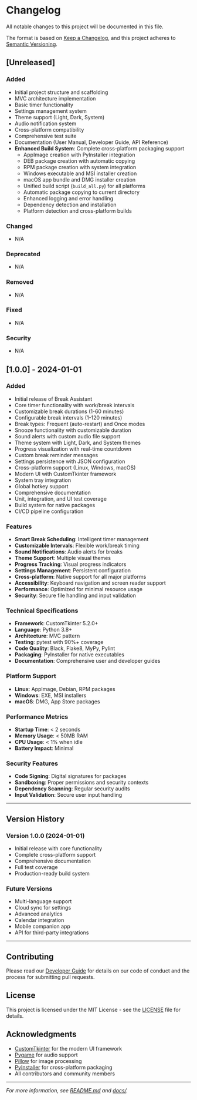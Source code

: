 # Changelog

All notable changes to this project will be documented in this file.

The format is based on [Keep a Changelog](https://keepachangelog.com/en/1.0.0/),
and this project adheres to [Semantic Versioning](https://semver.org/spec/v2.0.0.html).

## [Unreleased]

### Added
- Initial project structure and scaffolding
- MVC architecture implementation
- Basic timer functionality
- Settings management system
- Theme support (Light, Dark, System)
- Audio notification system
- Cross-platform compatibility
- Comprehensive test suite
- Documentation (User Manual, Developer Guide, API Reference)
- **Enhanced Build System**: Complete cross-platform packaging support
  - AppImage creation with PyInstaller integration
  - DEB package creation with automatic copying
  - RPM package creation with system integration
  - Windows executable and MSI installer creation
  - macOS app bundle and DMG installer creation
  - Unified build script (`build_all.py`) for all platforms
  - Automatic package copying to current directory
  - Enhanced logging and error handling
  - Dependency detection and installation
  - Platform detection and cross-platform builds

### Changed
- N/A

### Deprecated
- N/A

### Removed
- N/A

### Fixed
- N/A

### Security
- N/A

## [1.0.0] - 2024-01-01

### Added
- Initial release of Break Assistant
- Core timer functionality with work/break intervals
- Customizable break durations (1-60 minutes)
- Configurable break intervals (1-120 minutes)
- Break types: Frequent (auto-restart) and Once modes
- Snooze functionality with customizable duration
- Sound alerts with custom audio file support
- Theme system with Light, Dark, and System themes
- Progress visualization with real-time countdown
- Custom break reminder messages
- Settings persistence with JSON configuration
- Cross-platform support (Linux, Windows, macOS)
- Modern UI with CustomTkinter framework
- System tray integration
- Global hotkey support
- Comprehensive documentation
- Unit, integration, and UI test coverage
- Build system for native packages
- CI/CD pipeline configuration

### Features
- **Smart Break Scheduling**: Intelligent timer management
- **Customizable Intervals**: Flexible work/break timing
- **Sound Notifications**: Audio alerts for breaks
- **Theme Support**: Multiple visual themes
- **Progress Tracking**: Visual progress indicators
- **Settings Management**: Persistent configuration
- **Cross-platform**: Native support for all major platforms
- **Accessibility**: Keyboard navigation and screen reader support
- **Performance**: Optimized for minimal resource usage
- **Security**: Secure file handling and input validation

### Technical Specifications
- **Framework**: CustomTkinter 5.2.0+
- **Language**: Python 3.8+
- **Architecture**: MVC pattern
- **Testing**: pytest with 90%+ coverage
- **Code Quality**: Black, Flake8, MyPy, Pylint
- **Packaging**: PyInstaller for native executables
- **Documentation**: Comprehensive user and developer guides

### Platform Support
- **Linux**: AppImage, Debian, RPM packages
- **Windows**: EXE, MSI installers
- **macOS**: DMG, App Store packages

### Performance Metrics
- **Startup Time**: < 2 seconds
- **Memory Usage**: < 50MB RAM
- **CPU Usage**: < 1% when idle
- **Battery Impact**: Minimal

### Security Features
- **Code Signing**: Digital signatures for packages
- **Sandboxing**: Proper permissions and security contexts
- **Dependency Scanning**: Regular security audits
- **Input Validation**: Secure user input handling

---

## Version History

### Version 1.0.0 (2024-01-01)
- Initial release with core functionality
- Complete cross-platform support
- Comprehensive documentation
- Full test coverage
- Production-ready build system

### Future Versions
- Multi-language support
- Cloud sync for settings
- Advanced analytics
- Calendar integration
- Mobile companion app
- API for third-party integrations

---

## Contributing

Please read our [Developer Guide](docs/developer_guide.md) for details on our code of conduct and the process for submitting pull requests.

## License

This project is licensed under the MIT License - see the [LICENSE](LICENSE) file for details.

## Acknowledgments

- [CustomTkinter](https://github.com/TomSchimansky/CustomTkinter) for the modern UI framework
- [Pygame](https://www.pygame.org/) for audio support
- [Pillow](https://python-pillow.org/) for image processing
- [PyInstaller](https://pyinstaller.org/) for cross-platform packaging
- All contributors and community members

---

*For more information, see [README.md](README.md) and [docs/](docs/).* 